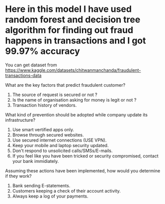 # Here in this model I have used random forest and decision tree algorithm for finding out fraud happens in transactions and I got 99.97% accuracy

You can get dataset from https://www.kaggle.com/datasets/chitwanmanchanda/fraudulent-transactions-data

What are the key factors that predict fraudulent customer?
1. The source of request is secured or not ?
2. Is the name of organisation asking for money is legit or not ?
3. Transaction history of vendors.

What kind of prevention should be adopted while company update its infrastructure?
1. Use smart vertified apps only.
2. Browse through secured websites.
3. Use secured internet connections (USE VPN).
4. Keep your mobile and laptop security updated.
5. Don't respond to unsolicited calls/SMSs/E-mails.
6. If you feel like you have been tricked or security compromised, contact your bank immidiately.

Assuming these actions have been implemented, how would you determine if they work?
1. Bank sending E-statements.
2. Customers keeping a check of their account activity.
4. Always keep a log of your payments.
